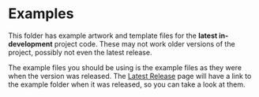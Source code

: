 # Examples

This folder has example artwork and template files for the **latest in-development** project code.
These may not work older versions of the project, possibly not even the latest release.

The example files you should be using is the example files as they were when the version was
released. The [Latest Release](https://github.com/rlaphoenix/releases/latest) page will have
a link to the example folder when it was released, so you can take a look at them.
